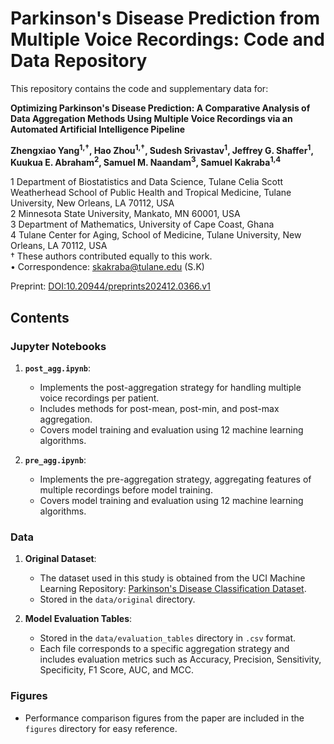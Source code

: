 # Parkinson's Disease Prediction from Multiple Voice Recordings: Code and Data Repository

This repository contains the code and supplementary data for:

**Optimizing Parkinson's Disease Prediction: A Comparative Analysis of Data Aggregation Methods Using Multiple Voice Recordings via an Automated Artificial Intelligence Pipeline**


**Zhengxiao Yang<sup>1,†</sup>, Hao Zhou<sup>1,†</sup>, Sudesh Srivastav<sup>1</sup>, Jeffrey G. Shaffer<sup>1</sup>, Kuukua E. Abraham<sup>2</sup>, Samuel M. Naandam<sup>3</sup>, Samuel Kakraba<sup>1,4</sup>**

1 Department of Biostatistics and Data Science, Tulane Celia Scott Weatherhead School of Public Health and Tropical Medicine, Tulane University, New Orleans, LA 70112, USA  
2 Minnesota State University, Mankato, MN 60001, USA  
3 Department of Mathematics, University of Cape Coast, Ghana  
4 Tulane Center for Aging, School of Medicine, Tulane University, New Orleans, LA 70112, USA  
† These authors contributed equally to this work.  
• Correspondence: [skakraba@tulane.edu](mailto:skakraba@tulane.edu) (S.K) 

Preprint: [DOI:10.20944/preprints202412.0366.v1](https://doi.org/10.20944/preprints202412.0366.v1)

## Contents

### Jupyter Notebooks
1. **`post_agg.ipynb`**:
   - Implements the post-aggregation strategy for handling multiple voice recordings per patient.
   - Includes methods for post-mean, post-min, and post-max aggregation.
   - Covers model training and evaluation using 12 machine learning algorithms.

2. **`pre_agg.ipynb`**:
   - Implements the pre-aggregation strategy, aggregating features of multiple recordings before model training.
   - Covers model training and evaluation using 12 machine learning algorithms.

### Data
1. **Original Dataset**:
   - The dataset used in this study is obtained from the UCI Machine Learning Repository: [Parkinson's Disease Classification Dataset](https://archive.ics.uci.edu/dataset/470/parkinson+s+disease+classification).
   - Stored in the `data/original` directory.

2. **Model Evaluation Tables**:
   - Stored in the `data/evaluation_tables` directory in `.csv` format.
   - Each file corresponds to a specific aggregation strategy and includes evaluation metrics such as Accuracy, Precision, Sensitivity, Specificity, F1 Score, AUC, and MCC.

### Figures
- Performance comparison figures from the paper are included in the `figures` directory for easy reference.
  
